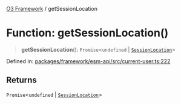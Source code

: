 [O3 Framework](../API.md) / getSessionLocation

# Function: getSessionLocation()

> **getSessionLocation**(): `Promise`\<`undefined` \| [`SessionLocation`](../interfaces/SessionLocation.md)\>

Defined in: [packages/framework/esm-api/src/current-user.ts:222](https://github.com/UjjawalPrabhat/openmrs-esm-core/blob/main/packages/framework/esm-api/src/current-user.ts#L222)

## Returns

`Promise`\<`undefined` \| [`SessionLocation`](../interfaces/SessionLocation.md)\>
